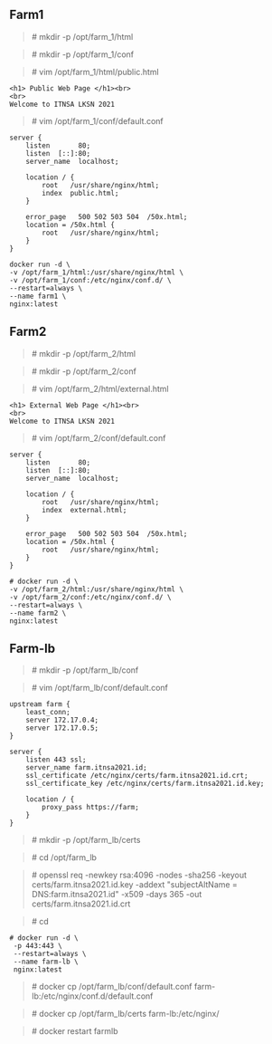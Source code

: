 ## Farm1 
> \# mkdir -p /opt/farm_1/html

> \# mkdir -p /opt/farm_1/conf

> \# vim /opt/farm_1/html/public.html

```
<h1> Public Web Page </h1><br>
<br>
Welcome to ITNSA LKSN 2021
```

> \# vim /opt/farm_1/conf/default.conf

```
server {
    listen       80;
    listen  [::]:80;
    server_name  localhost;

    location / {
        root   /usr/share/nginx/html;
        index  public.html;
    }

    error_page   500 502 503 504  /50x.html;
    location = /50x.html {
        root   /usr/share/nginx/html;
    }
}

```

```
docker run -d \
-v /opt/farm_1/html:/usr/share/nginx/html \
-v /opt/farm_1/conf:/etc/nginx/conf.d/ \
--restart=always \
--name farm1 \
nginx:latest
```

## Farm2
> \# mkdir -p /opt/farm_2/html

> \# mkdir -p /opt/farm_2/conf

> \# vim /opt/farm_2/html/external.html

```
<h1> External Web Page </h1><br>
<br>
Welcome to ITNSA LKSN 2021
```

> \# vim /opt/farm_2/conf/default.conf

```
server {
    listen       80;
    listen  [::]:80;
    server_name  localhost;

    location / {
        root   /usr/share/nginx/html;
        index  external.html;
    }

    error_page   500 502 503 504  /50x.html;
    location = /50x.html {
        root   /usr/share/nginx/html;
    }
}

```

```
# docker run -d \
-v /opt/farm_2/html:/usr/share/nginx/html \
-v /opt/farm_2/conf:/etc/nginx/conf.d/ \
--restart=always \
--name farm2 \
nginx:latest
```

## Farm-lb
> \# mkdir -p /opt/farm_lb/conf

> \# vim /opt/farm_lb/conf/default.conf

```
upstream farm {
    least_conn;
    server 172.17.0.4;
    server 172.17.0.5;
}

server {
    listen 443 ssl;
    server_name farm.itnsa2021.id;
    ssl_certificate /etc/nginx/certs/farm.itnsa2021.id.crt;
    ssl_certificate_key /etc/nginx/certs/farm.itnsa2021.id.key;

    location / {
        proxy_pass https://farm;
    }
}

```

> \# mkdir -p /opt/farm_lb/certs

> \# cd /opt/farm_lb

> \# openssl req -newkey rsa:4096 -nodes -sha256 -keyout certs/farm.itnsa2021.id.key -addext "subjectAltName = DNS:farm.itnsa2021.id" -x509 -days 365 -out certs/farm.itnsa2021.id.crt

> \# cd 

```
# docker run -d \
 -p 443:443 \
 --restart=always \
 --name farm-lb \
 nginx:latest
 ```

> \# docker cp /opt/farm_lb/conf/default.conf farm-lb:/etc/nginx/conf.d/default.conf

> \# docker cp /opt/farm_lb/certs farm-lb:/etc/nginx/

> \# docker restart farmlb
